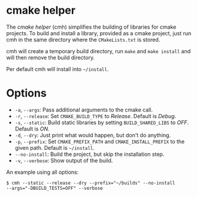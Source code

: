cmake helper
=============

The *cmake helper* (cmh) simplifies the building of libraries for cmake projects. To
build and install a library, provided as a cmake project, just run cmh in the
same directory where the `CMakeLists.txt` is stored.

cmh will create a temporary build directory, run `make` and `make install` and will
then remove the build directory.

Per default cmh will install into `~/install`.

# Options

* `-a`, `--args`: Pass additional arguments to the cmake call.
* `-r`, `--release`: Set `CMAKE_BUILD_TYPE` to *Release*. Default is *Debug*.
* `-s`, `--static`: Build static libraries by setting `BUILD_SHARED_LIBS` to *OFF*.
  Default is *ON*.
* `-d`, `--dry`: Just print what would happen, but don't do anything.
* `-p`, `--prefix`: Set `CMAKE_PREFIX_PATH` and `CMAKE_INSTALL_PREFIX` to the given
  path. Default is `~/install`.
* `--no-install`: Build the project, but skip the installation step.
* `-v`, `--verbose`: Show output of the build.

An example using all options:

    $ cmh --static --release --dry --prefix="~/builds" --no-install
    --args="-DBUILD_TESTS=OFF" --verbose


